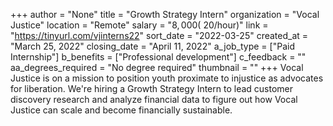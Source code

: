 +++
author = "None"
title = "Growth Strategy Intern"
organization = "Vocal Justice"
location = "Remote"
salary = "$8,000 (~$20/hour)"
link = "https://tinyurl.com/vjinterns22"
sort_date = "2022-03-25"
created_at = "March 25, 2022"
closing_date = "April 11, 2022"
a_job_type = ["Paid Internship"]
b_benefits = ["Professional development"]
c_feedback = ""
aa_degrees_required = "No degree required"
thumbnail = ""
+++
Vocal Justice is on a mission to position youth proximate to injustice as advocates for liberation. We're hiring a Growth Strategy Intern to lead customer discovery research and analyze financial data to figure out how Vocal Justice can scale and become financially sustainable.